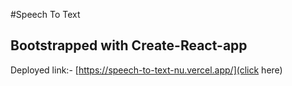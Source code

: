 #Speech To Text
## Bootstrapped with Create-React-app

Deployed link:- [https://speech-to-text-nu.vercel.app/](click here)
